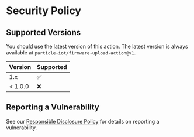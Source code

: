 # Security Policy

## Supported Versions

You should use the latest version of this action. The latest version is always available at `particle-iot/firmware-upload-action@v1`.

| Version | Supported          |
| ------- | ------------------ |
| 1.x     | :white_check_mark: |
| < 1.0.0 | :x:                |

## Reporting a Vulnerability

See our [Responsible Disclosure Policy](https://www.particle.io/legal/responsible-disclosure/) for details on reporting a vulnerability.

